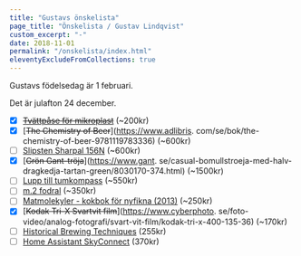 ```yaml
---
title: "Gustavs önskelista"
page_title: "Önskelista / Gustav Lindqvist"
custom_excerpt: "-"
date: 2018-11-01
permalink: "/onskelista/index.html"
eleventyExcludeFromCollections: true
---
```


<p class="lead">Gustavs födelsedag är <time class="timeago" datetime="2026-02-01T00:00:00.000+01:00" title="2026-02-01">1 februari</time>.</p>
<p class="lead">Det är julafton <time class="timeago" datetime="2025-12-24T00:00:00.000+01:00" title="2025-12-24">24 december</time>.</p>

  - [x] [~~Tvättpåse för mikroplast~~](https://www.scoutshop.se/tvattpase-stoppa-mikroplast) 
	(~200kr)
  - [x] [~~The Chemistry of Beer~~](https://www.adlibris.
	com/se/bok/the-chemistry-of-beer-9781119783336) (~600kr)
  - [ ] [Slipsten Sharpal 156N](https://www.amazon.se/SHARPAL-156N-f%C3%B6rvaringsbas-Diamantslipsten-vinkelstyrning/dp/B07GRWVT4F) (~600kr)
  - [x] [~~Grön Gant-tröja~~](https://www.gant.
	se/casual-bomullstroeja-med-halv-dragkedja-tartan-green/8030170-374.html) (~1500kr)
  - [ ] [Lupp till tumkompass](https://www.olspecialisten.com/sv/kompasser/tumluppar/silva-tumlupp-arc-zoom.html) (~550kr)
  - [ ] [m.2 fodral](https://www.komplett.se/product/1301433/datorutrustning/lagring/haarddisk/externa-chassi/icy-box-enclosure-ib-1807mt-c31) (~350kr)
  - [ ] [Matmolekyler - kokbok för nyfikna (2013)](https://www.bokborsen.se/?qt=Matmolekyler+%3A+kokbok+f%C3%B6r+nyfikna) (~250kr)
  - [x] [~~Kodak Tri-X Svartvit film~~](https://www.cyberphoto.
	se/foto-video/analog-fotografi/svart-vit-film/kodak-tri-x-400-135-36) (~170kr)
  - [ ] [Historical Brewing Techniques](https://www.adlibris.com/se/bok/historical-brewing-techniques-9781938469558) (255kr)
  - [ ] [Home Assistant SkyConnect](https://www.kjell.com/se/produkter/smarta-hem/controllers/nabu-casa-home-assistant-skyconnect-p88431) (370kr)
